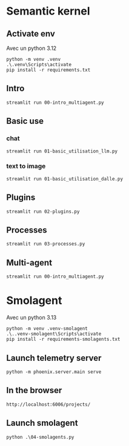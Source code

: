 # Semantic kernel
## Activate env

Avec un python 3.12
```console
python -m venv .venv
.\.venv\Scripts\activate
pip install -r requirements.txt
```

## Intro
`streamlit run 00-intro_multiagent.py`

## Basic use
### chat
`streamlit run 01-basic_utilisation_llm.py`
### text to image
`streamlit run 01-basic_utilisation_dalle.py`

## Plugins
`streamlit run 02-plugins.py`

## Processes
`streamlit run 03-processes.py`

## Multi-agent
`streamlit run 00-intro_multiagent.py`

# Smolagent

Avec un python 3.13
```console
python -m venv .venv-smolagent
.\..venv-smolagent\Scripts\activate
pip install -r requirements-smolagents.txt
```

## Launch telemetry server
`python -m phoenix.server.main serve`

## In the browser
`http://localhost:6006/projects/`

## Launch smolagent
`python .\04-smolagents.py`
